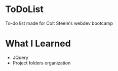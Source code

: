 # ToDoList

To-do list made for Colt Steele's webdev bootcamp

# What I Learned

* JQuery
* Project folders organization

